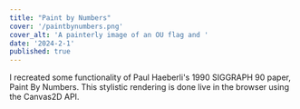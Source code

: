 ```yaml
---
title: "Paint by Numbers"
cover: '/paintbynumbers.png'
cover_alt: 'A painterly image of an OU flag and '
date: '2024-2-1'
published: true
---
```


<script>
    import { PaintByNumbers } from "@matthewcmatt/paint-by-numbers";
    import { AnchorButton } from "$lib";
</script>

I recreated some functionality of Paul Haeberli's 1990 SIGGRAPH 90 paper, Paint By Numbers. This stylistic rendering is done live in the browser using the Canvas2D API.

<AnchorButton href="https://github.com/matthewcmatt/paint-by-numbers/" label="Source Code" ext />